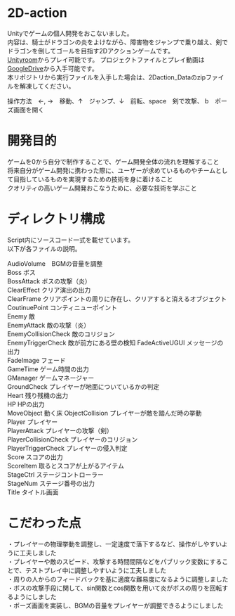 # 2D-action
Unityでゲームの個人開発をおこないました。  
内容は、騎士がドラゴンの炎をよけながら、障害物をジャンプで乗り越え、剣でドラゴンを倒してゴールを目指す2Dアクションゲームです。  
[Unityroom](https://unityroom.com/games/knights_clash_battle_against_the_dragon)からプレイ可能です。
プロジェクトファイルとプレイ動画は[GoogleDrive](https://drive.google.com/drive/folders/1JYnQk-dpob_iugApE51ZevIYpvUeJBAz?usp=sharing)から入手可能です。  
本リポジトリから実行ファイルを入手した場合は、2Daction_Dataのzipファイルを解凍してください。  
  
操作方法　←, →　移動、↑　ジャンプ、↓　前転、space　剣で攻撃、  b　ポーズ画面を開く

# 開発目的
ゲームを0から自分で制作することで、ゲーム開発全体の流れを理解すること  
将来自分がゲーム開発に携わった際に、ユーザーが求めているものやチームとして目指しているものを実現するための技術を身に着けること  
クオリティの高いゲーム開発おこなうために、必要な技術を学ぶこと  

# ディレクトリ構成
Script内にソースコード一式を載せています。  
以下が各ファイルの説明。  

AudioVolume　BGMの音量を調整  
Boss ボス  
BossAttack ボスの攻撃（炎）  
ClearEffect クリア演出の出力  
ClearFrame クリアポイントの周りに存在し、クリアすると消えるオブジェクト  
CoutinuePoint コンティニューポイント  
Enemy 敵  
EnemyAttack 敵の攻撃（炎）  
EnemyCollisionCheck 敵のコリジョン  
EnemyTriggerCheck 敵が前方にある壁の検知
FadeActiveUGUI メッセージの出力  
FadeImage フェード  
GameTime ゲーム時間の出力  
GManager ゲームマネージャー  
GroundCheck プレイヤーが地面についているかの判定  
Heart 残り残機の出力  
HP HPの出力  
MoveObject  動く床
ObjectCollision  プレイヤーが敵を踏んだ時の挙動  
Player  プレイヤー  
PlayerAttack  プレイヤーの攻撃（剣）  
PlayerCollisionCheck  プレイヤーのコリジョン  
PlayerTriggerCheck  プレイヤーの侵入判定  
Score スコアの出力  
ScoreItem 取るとスコアが上がるアイテム  
StageCtrl ステージコントローラー  
StageNum ステージ番号の出力  
Title タイトル画面  

# こだわった点
・プレイヤーの物理挙動を調整し、一定速度で落下するなど、操作がしやすいように工夫しました  
・プレイヤーや敵のスピード、攻撃する時間間隔などをパブリック変数にすることで、テストプレイ中に調整しやすいように工夫しました  
・周りの人からのフィードバックを基に適度な難易度になるように調整しました  
・ボスの攻撃手段に関して、sin関数とcos関数を用いて炎がボスの周りを回転するようにしました  
・ポーズ画面を実装し、BGMの音量をプレイヤーが調整できるようにしました

